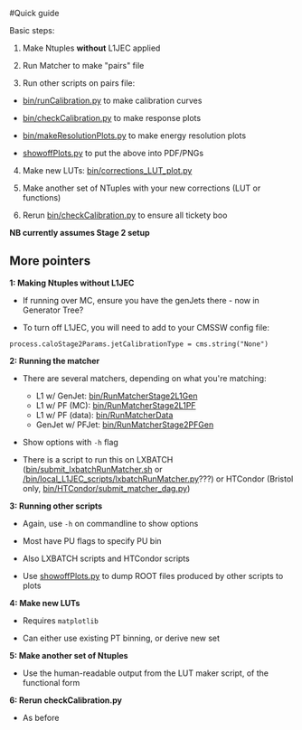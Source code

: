 #Quick guide

Basic steps:

1) Make Ntuples **without** L1JEC applied

2) Run Matcher to make "pairs" file

3) Run other scripts on pairs file:

  * [bin/runCalibration.py](bin/runCalibration.py) to make calibration curves

  * [bin/checkCalibration.py](bin/checkCalibration.py) to make response plots

  * [bin/makeResolutionPlots.py](bin/makeResolutionPlots.py) to make energy resolution plots

  * [showoffPlots.py](bin/showoffPlots.py) to put the above into PDF/PNGs

4) Make new LUTs: [bin/corrections_LUT_plot.py](bin/corrections_LUT_plot.py)

5) Make another set of NTuples with your new corrections (LUT or functions)

6) Rerun [bin/checkCalibration.py](bin/checkCalibration.py) to ensure all tickety boo

**NB currently assumes Stage 2 setup**

## More pointers

**1: Making Ntuples without L1JEC**

- If running over MC, ensure you have the genJets there - now in Generator Tree?

- To turn off L1JEC, you will need to add to your CMSSW config file:

```
process.caloStage2Params.jetCalibrationType = cms.string("None")
```

**2: Running the matcher**

- There are several matchers, depending on what you're matching:

    * L1 w/ GenJet: [bin/RunMatcherStage2L1Gen](bin/RunMatcherStage2L1Gen.cpp)
    * L1 w/ PF (MC): [bin/RunMatcherStage2L1PF](bin/RunMatcherStage2L1PF.cpp)
    * L1 w/ PF (data): [bin/RunMatcherData](bin/RunMatcherData.cpp)
    * GenJet w/ PFJet: [bin/RunMatcherStage2PFGen](bin/RunMatcherStage2PFGen.cpp)

- Show options with `-h` flag

- There is a script to run this on LXBATCH ([bin/submit_lxbatchRunMatcher.sh](bin/submit_lxbatchRunMatcher.sh) or [/bin/local_L1JEC_scripts/lxbatchRunMatcher.py](/bin/local_L1JEC_scripts/lxbatchRunMatcher.py)???) or HTCondor (Bristol only, [bin/HTCondor/submit_matcher_dag.py](bin/HTCondor/submit_matcher_dag.py))

**3: Running other scripts**

- Again, use `-h` on commandline to show options

- Most have PU flags to specify PU bin

- Also LXBATCH scripts and HTCondor scripts

- Use [showoffPlots.py](bin/showoffPlots.py) to dump ROOT files produced by other scripts to plots

**4: Make new LUTs**

- Requires `matplotlib`

- Can either use existing PT binning, or derive new set

**5: Make another set of Ntuples**

- Use the human-readable output from the LUT maker script, of the functional form

**6: Rerun checkCalibration.py**

- As before